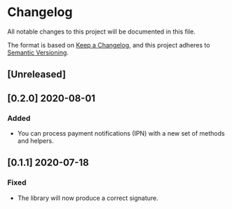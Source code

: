 # Changelog

All notable changes to this project will be documented in this file.

The format is based on [Keep a Changelog](https://keepachangelog.com/en/1.0.0/),
and this project adheres to [Semantic Versioning](https://semver.org/spec/v2.0.0.html).

## [Unreleased]

## [0.2.0] 2020-08-01

### Added

- You can process payment notifications (IPN) with a new set of methods and helpers.

## [0.1.1] 2020-07-18

### Fixed

- The library will now produce a correct signature.

